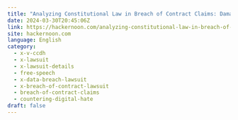 ```yaml
---
title: "Analyzing Constitutional Law in Breach of Contract Claims: Damages and First Amendment Principles"
date: 2024-03-30T20:45:06Z
link: https://hackernoon.com/analyzing-constitutional-law-in-breach-of-contract-claims-damages-and-first-amendment-principles?source=rss&utm_medium=RSS&utm_source=news.12bit.vn
site: hackernoon.com
language: English
category:
  - x-v-ccdh
  - x-lawsuit
  - x-lawsuit-details
  - free-speech
  - x-data-breach-lawsuit
  - x-breach-of-contract-lawsuit
  - breach-of-contract-claims
  - countering-digital-hate
draft: false
---
```

